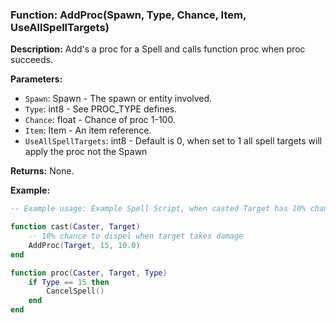 ### Function: AddProc(Spawn, Type, Chance, Item, UseAllSpellTargets)

**Description:**
Add's a proc for a Spell and calls function proc when proc succeeds.

**Parameters:**
- `Spawn`: Spawn - The spawn or entity involved.
- `Type`: int8 - See PROC_TYPE defines.
- `Chance`: float - Chance of proc 1-100.
- `Item`: Item - An item reference.
- `UseAllSpellTargets`: int8 - Default is 0, when set to 1 all spell targets will apply the proc not the Spawn

**Returns:** None.

**Example:**

```lua
-- Example usage: Example Spell Script, when casted Target has 10% chance to trigger proc on type 15 (PROC_TYPE_DAMAGED) when damaged.

function cast(Caster, Target)
    -- 10% chance to dispel when target takes damage
    AddProc(Target, 15, 10.0)
end

function proc(Caster, Target, Type)
    if Type == 15 then
        CancelSpell()
    end
end

```
